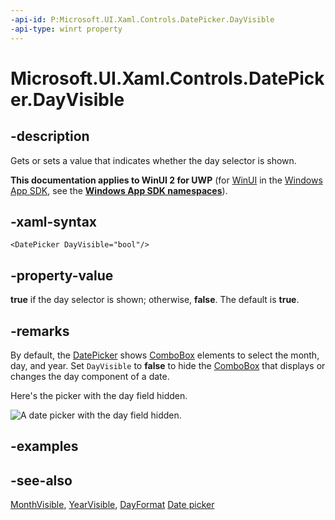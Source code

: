 ```yaml
---
-api-id: P:Microsoft.UI.Xaml.Controls.DatePicker.DayVisible
-api-type: winrt property
---
```


<!-- Property syntax
public bool DayVisible { get;  set; }
-->

# Microsoft.UI.Xaml.Controls.DatePicker.DayVisible

## -description
Gets or sets a value that indicates whether the day selector is shown.

**This documentation applies to WinUI 2 for UWP** (for [WinUI](/windows/apps/winui/winui3/) in the [Windows App SDK](/windows/apps/windows-app-sdk/), see the **[Windows App SDK namespaces](/windows/windows-app-sdk/api/winrt/)**).

## -xaml-syntax
```xaml
<DatePicker DayVisible="bool"/>
```


## -property-value
**true** if the day selector is shown; otherwise, **false**. The default is **true**.

## -remarks

By default, the [DatePicker](datepicker.md) shows [ComboBox](combobox.md) elements to select the month, day, and year. Set `DayVisible` to **false** to hide the [ComboBox](combobox.md) that displays or changes the day component of a date.

Here's the picker with the day field hidden.

![A date picker with the day field hidden.](images/date-time/date-picker-day-hidden.png)

## -examples

## -see-also

[MonthVisible](datepicker_monthvisible.md), [YearVisible](datepicker_yearvisible.md), [DayFormat](datepicker_dayformat.md) [Date picker](/windows/apps/design/controls/date-picker)
